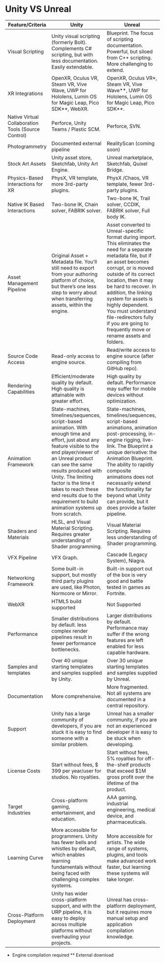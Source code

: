 # Unity VS Unreal

| Feature/Criteria | Unity  | Unreal  |
| ------- | --- | --- |
| Visual Scripting | Unity visual scripting (formerly Bolt). Complements C# scripting, but with less documentation. Easily extendable. | Blueprint. The focus of scripting documentation. Powerful, but siloed from C++ scripting. More challenging to extend. |
| XR Integrations | OpenXR, Oculus VR, Steam VR, Vive Wave, UWP for Hololens, Lumin OS for Magic Leap, Pico SDK**, WebXR. | OpenXR, Oculus VR*, Steam VR, Vive Wave**, UWP for Hololens, Lumin OS for Magic Leap, Pico SDK**. |
| Native Virtual Collaboration Tools (Source Control) | Perforce, Unity Teams / Plastic SCM. | Perforce, SVN. |
| Photogrammetry | Documented external pipeline | RealityScan (coming soon) |
| Stock Art Assets | Unity asset store, Sketchfab, Unity Art Engine. | Unreal marketplace, Sketchfab, Quixel Bridge. |
| Physics-Based Interactions for XR | PhysX, VR template, more 3rd-party plugins. | PhysX /Chaos, VR template, fewer 3rd-party plugins. |
| Native IK Based Interactions | Two-bone IK, Chain solver, FABRIK solver. | Two-bone IK, Trail solver, CCDIK, FABRIK solver, Full body IK. |
| Asset Management Pipeline | Original Asset + Metadata file.  You’ll still need to export from your authoring platform of choice, but there’s one less step to worry about when transferring assets, within the engine. | Asset converted to Unreal-specific format during import. This eliminates the need for a separate metadata file, but if an asset becomes corrupt, or is moved outside of its correct location, then it may be hard to recover. In addition, the linking system for assets is highly dependent. You must understand file-redirectors fully if you are going to frequently move or rename assets and folders. |
| Source Code Access | Read-only access to engine source. | Read/write access to engine source (after compiling from GitHub repo). |
| Rendering Capabilities | Efficient/moderate quality by default. High quality is attainable with greater effort. | High quality by default. Performance may suffer for mobile devices without optimization. |
| Animation Framework | State-machines, timelines/sequences, script-based animation. With enough time and effort, just about any feature visible to the end player/viewer of an Unreal product can see the same results produced with Unity. The limiting factor is the time it takes to reach these end results due to the requirement to build animation systems up from scratch. | State-machines, timelines/sequences, script-based animations, animation post-processing, in-engine rigging, live-link. The Blueprint a unique derivative: the Animation Blueprint. The ability to rapidly composite animations does not necessarily extend the functionality far beyond what Unity can provide, but it does provide a faster pipeline. |
| Shaders and Materials | HLSL, and Visual Material Scripting. Requires greater understanding of Shader programming. | Visual Material Scripting. Requires less understanding of Shader programming. |
| VFX Pipeline | VFX Graph. | Cascade (Legacy System), Niagra. |
| Networking Framework | Some built-in support, but mostly third party plugins are used, like Photon, Normcore or Mirror. | Built-in support out of the box is very good and battle tested in games as Fortnite. |
| WebXR | HTML5 build supported | Not Supported |
| Performance | Smaller distributions by default. less complex render pipelines result in fewer performance bottlenecks. | Larger distributions by default. Performance may suffer if the wrong features are left enabled for less capable hardware. |
| Samples and templates | Over 40 unique starting templates and samples supplied by Unity. | Over 30 unique starting templates and samples supplied by Unreal. |
| Documentation | More comprehensive. | More fragmented. Not all systems are documented in a central repository. |
| Support | Unity has a large community of developers, if you are stuck it is easy to find someone with a similar problem. | Unreal has a smaller community, if you are not an experienced developer it is easy to be stuck when developing. |
| License Costs | Start without fees, $ 399 per year/user for studios. No royalties. | Start without fees, 5% royalties for off-the-shelf products that exceed $1M gross profit over the lifetime of the product. |
| Target Industries | Cross-platform gaming, entertainment, and education. | AAA gaming, industrial engineering, medical device, and pharmaceuticals. |
| Learning Curve | More accessible for programmers. Unity has fewer bells and whistles by default, which enables learning fundamentals without being faced with challenging complex systems. | More accessible for artists. The wide range of systems, plugins, and tools make advanced work faster, but learning these systems will take longer. |
| Cross-Platform Deployment | Unity has wider cross-platform support, and with the URP pipeline, it is easy to deploy across multiple platforms without overhauling your projects. | Unreal has cross-platform deployment, but it requires more manual setup and application compilation knowledge. |

* Engine compilation required
** External download
